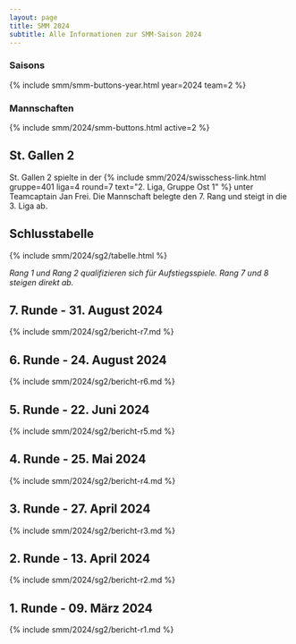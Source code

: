```yaml
---
layout: page
title: SMM 2024
subtitle: Alle Informationen zur SMM-Saison 2024
---
```


### Saisons

{% include smm/smm-buttons-year.html year=2024 team=2 %}

### Mannschaften

{% include smm/2024/smm-buttons.html active=2 %}

## St. Gallen 2

St. Gallen 2 spielte in der
{% include smm/2024/swisschess-link.html gruppe=401 liga=4 round=7 text="2. Liga, Gruppe Ost 1" %}
unter Teamcaptain Jan Frei. Die Mannschaft belegte den 7. Rang und steigt in die 3. Liga ab.

## Schlusstabelle

{% include smm/2024/sg2/tabelle.html %}

_Rang 1 und Rang 2 qualifizieren sich für Aufstiegsspiele. Rang 7 und 8 steigen direkt ab._

## 7. Runde - 31. August 2024

{% include smm/2024/sg2/bericht-r7.md %}

## 6. Runde - 24. August 2024

{% include smm/2024/sg2/bericht-r6.md %}

## 5. Runde - 22. Juni 2024

{% include smm/2024/sg2/bericht-r5.md %}

## 4. Runde - 25. Mai 2024

{% include smm/2024/sg2/bericht-r4.md %}

## 3. Runde - 27. April 2024

{% include smm/2024/sg2/bericht-r3.md %}

## 2. Runde - 13. April 2024

{% include smm/2024/sg2/bericht-r2.md %}

## 1. Runde - 09. März 2024

{% include smm/2024/sg2/bericht-r1.md %}

<style>
table th, table td:nth-of-type(4) {
    white-space: nowrap;
}
</style>
